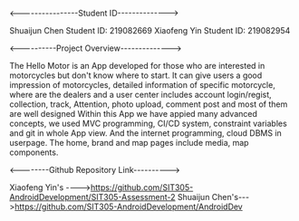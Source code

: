 <----------------Student ID-------------->

Shuaijun Chen Student ID: 219082669
Xiaofeng Yin Student ID: 219082954

<----------Project Overview-------------->

The Hello Motor is an App developed for those who are interested in motorcycles but don't know where to start.
It can give users a good impression of motorcycles, detailed information of specific motorcycle, where
are the dealers and a user center includes account login/regist, collection, track, Attention, photo upload,
comment post and most of them are well designed
Within this App we have appied many advanced concepts, we used MVC programming, CI/CD system, 
constraint variables and git in whole App view. And the internet programming, cloud DBMS in userpage.
The home, brand and map pages include media, map components.

<--------Github Repository Link---------->

Xiaofeng Yin's ---->https://github.com/SIT305-AndroidDevelopment/SIT305-Assessment-2 
Shuaijun Chen's--->https://github.com/SIT305-AndroidDevelopment/AndroidDev
